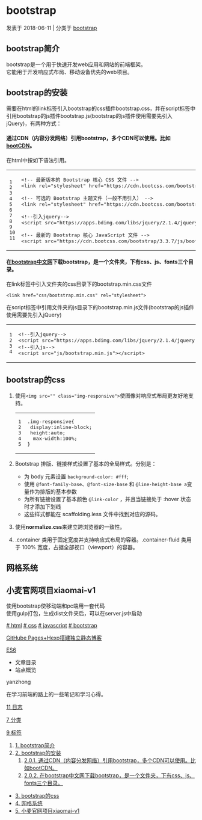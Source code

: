    

# bootstrap

发表于 2018-06-11 | 分类于 [bootstrap](/categories/bootstrap/)

## [](#bootstrap简介 "bootstrap简介")bootstrap简介

bootstrap是一个用于快速开发web应用和网站的前端框架。  
它能用于开发响应式布局、移动设备优先的web项目。

## [](#bootstrap的安装 "bootstrap的安装")bootstrap的安装

需要在html的link标签引入bootstrap的css插件bootstrap.css，并在script标签中引用bootstrap的js插件bootstrap.js\(bootstrap的js插件使用需要先引入jQuery\)，有两种方式：

#### [](#通过CDN（内容分发网络）引用bootstrap，多个CDN可以使用。比如bootCDN。 "通过CDN（内容分发网络）引用bootstrap，多个CDN可以使用。比如bootCDN。")通过CDN（内容分发网络）引用bootstrap，多个CDN可以使用。比如[bootCDN](http://www.bootcdn.cn/bootstrap/)。

在html中按如下语法引用。

<table><tbody><tr><td class="gutter"><pre><span class="line">1</span><br><span class="line">2</span><br><span class="line">3</span><br><span class="line">4</span><br><span class="line">5</span><br><span class="line">6</span><br><span class="line">7</span><br><span class="line">8</span><br><span class="line">9</span><br><span class="line">10</span><br><span class="line">11</span><br></pre></td><td class="code"><pre><span class="line">&lt;!-- 最新版本的 Bootstrap 核心 CSS 文件 --&gt;</span><br><span class="line">&lt;link rel="stylesheet" href="https://cdn.bootcss.com/bootstrap/3.3.7/css/bootstrap.min.css" integrity="sha384-BVYiiSIFeK1dGmJRAkycuHAHRg32OmUcww7on3RYdg4Va+PmSTsz/K68vbdEjh4u" crossorigin="anonymous"&gt;</span><br><span class="line">	</span><br><span class="line">&lt;!-- 可选的 Bootstrap 主题文件（一般不用引入） --&gt;</span><br><span class="line">&lt;link rel="stylesheet" href="https://cdn.bootcss.com/bootstrap/3.3.7/css/bootstrap-theme.min.css" integrity="sha384-rHyoN1iRsVXV4nD0JutlnGaslCJuC7uwjduW9SVrLvRYooPp2bWYgmgJQIXwl/Sp" crossorigin="anonymous"&gt;</span><br><span class="line">	</span><br><span class="line">&lt;!--引入jquery--&gt;</span><br><span class="line">&lt;script src="https://apps.bdimg.com/libs/jquery/2.1.4/jquery.min.js"&gt;&lt;/script&gt;</span><br><span class="line">	</span><br><span class="line">&lt;!-- 最新的 Bootstrap 核心 JavaScript 文件 --&gt;</span><br><span class="line">&lt;script src="https://cdn.bootcss.com/bootstrap/3.3.7/js/bootstrap.min.js" integrity="sha384-Tc5IQib027qvyjSMfHjOMaLkfuWVxZxUPnCJA7l2mCWNIpG9mGCD8wGNIcPD7Txa" crossorigin="anonymous"&gt;&lt;/script&gt;</span><br></pre></td></tr></tbody></table>

#### [](#在bootstrap中文网下载bootstrap，是一个文件夹，下有css、js、fonts三个目录。 "在bootstrap中文网下载bootstrap，是一个文件夹，下有css、js、fonts三个目录。")在[bootstrap中文网](http://v3.bootcss.com/)下载bootstrap，是一个文件夹，下有css、js、fonts三个目录。

在link标签中引入文件夹的css目录下的bootstrap.min.css文件

`<link href="css/bootstrap.min.css" rel="stylesheet">`

在script标签中引用文件夹的js目录下的bootstrap.min.js文件\(bootstrap的js插件使用需要先引入jQuery\)

<table><tbody><tr><td class="gutter"><pre><span class="line">1</span><br><span class="line">2</span><br><span class="line">3</span><br><span class="line">4</span><br></pre></td><td class="code"><pre><span class="line">&lt;!--引入jquery--&gt;</span><br><span class="line">&lt;script src="https://apps.bdimg.com/libs/jquery/2.1.4/jquery.min.js"&gt;&lt;/script&gt;</span><br><span class="line">&lt;!--引入js--&gt;</span><br><span class="line">&lt;script src="js/bootstrap.min.js"&gt;&lt;/script&gt;</span><br></pre></td></tr></tbody></table>

## [](#bootstrap的css "bootstrap的css")bootstrap的css

1.  使用`<img src="" class="img-responsive">`使图像对响应式布局更友好地支持。

    <table><tbody><tr><td class="gutter"><pre><span class="line">1</span><br><span class="line">2</span><br><span class="line">3</span><br><span class="line">4</span><br><span class="line">5</span><br></pre></td><td class="code"><pre><span class="line">.img-responsive{</span><br><span class="line">	display:inline-block;</span><br><span class="line">	height:auto;</span><br><span class="line">	max-width:100%;</span><br><span class="line">}</span><br></pre></td></tr></tbody></table>

2.  Bootstrap 排版、链接样式设置了基本的全局样式。分别是：

    * 为 body 元素设置 `background-color: #fff`;
    * 使用 `@font-family-base`、`@font-size-base` 和 `@line-height-base a`变量作为排版的基本参数
    * 为所有链接设置了基本颜色 `@link-color` ，并且当链接处于 :hover 状态时才添加下划线
    * 这些样式都能在 scaffolding.less 文件中找到对应的源码。

3.  使用**normalize.css**来建立跨浏览器的一致性。

4.  .container 类用于固定宽度并支持响应式布局的容器。.container-fluid 类用于 100\% 宽度，占据全部视口（viewport）的容器。

## [](#网格系统 "网格系统")网格系统

## [](#小麦官网项目xiaomai-v1 "小麦官网项目xiaomai-v1")小麦官网项目xiaomai-v1

使用bootstrap使移动端和pc端用一套代码  
使用gulp打包，生成dist文件夹后，可以在server.js中启动

[\# html](/tags/html/) [\# css](/tags/css/) [\# javascript](/tags/javascript/) [\# bootstrap](/tags/bootstrap/)

[GitHube Pages+Hexo搭建独立静态博客](</2018/06/05/GitHube Pages+Hexo搭建独立静态博客 /> "GitHube Pages+Hexo搭建独立静态博客")

[ES6](/2018/06/12/ES6/ "ES6")

* 文章目录
* 站点概览

yanzhong

在学习前端的路上的一些笔记和学习心得。

[11 日志](/archives/)

[7 分类](/categories/index.html)

[9 标签](/tags/index.html)

<!--noindex-->

1.  [1. bootstrap简介](#bootstrap简介)
2.  [2. bootstrap的安装](#bootstrap的安装)
    1.  [2.0.1. 通过CDN（内容分发网络）引用bootstrap，多个CDN可以使用。比如bootCDN。](#通过CDN（内容分发网络）引用bootstrap，多个CDN可以使用。比如bootCDN。)
    2.  [2.0.2. 在bootstrap中文网下载bootstrap，是一个文件夹，下有css、js、fonts三个目录。](#在bootstrap中文网下载bootstrap，是一个文件夹，下有css、js、fonts三个目录。)

* [3. bootstrap的css](#bootstrap的css)
* [4. 网格系统](#网格系统)
* [5. 小麦官网项目xiaomai-v1](#小麦官网项目xiaomai-v1)

<!--/noindex-->
